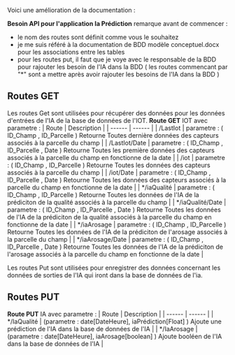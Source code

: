 Voici une amélioration de la documentation :

**Besoin API pour l'application Ia Prédiction**
remarque avant de commencer :
- le nom des routes sont définit comme vous le souhaitez
- je me suis référé à la documentation de BDD modèle conceptuel.docx pour les associations entre les tables
- pour les routes put, il faut que je voye avec le responsable de la BDD pour rajouter les besoin de l'IA dans la BDD ( les routes commencant par "*" sont a mettre après avoir rajouter les besoins de l'IA dans la BDD )

## Routes GET

Les routes Get sont utilisées pour récupérer des données pour les données d'entrées de l'IA de la base de données de l'IOT.
**Route GET** IOT avec parametre :
| Route | Description |
| ------ | ------ |
| /LastIot | parametre : ( ID_Champ , ID_Parcelle ) Retourne Toutes dernière données des capteurs associés à la parcelle du champ |
| /LastIot/Date | parametre : ( ID_Champ , ID_Parcelle , Date ) Retourne Toutes les première données des capteurs associés à la parcelle du champ en fonctionne de la date |
| /iot | parametre : ( ID_Champ , ID_Parcelle ) Retourne Toutes les données des capteurs associés à la parcelle du champ |
| /iot/Date | parametre : ( ID_Champ , ID_Parcelle , Date ) Retourne Toutes les données des capteurs associés à la parcelle du champ en fonctionne de la date |
| */iaQualité | parametre : ( ID_Champ , ID_Parcelle ) Retourne Toutes les données de l'IA de la prédiciton de la qualité associés à la parcelle du champ |
| */iaQualité/Date | parametre : ( ID_Champ , ID_Parcelle , Date ) Retourne Toutes les données de l'IA de la prédiciton de la qualité associés à la parcelle du champ en fonctionne de la date |
| */iaArosage | parametre : ( ID_Champ , ID_Parcelle ) Retourne Toutes les données de l'IA de la prédiciton de l'arosage associés à la parcelle du champ |
| */iaArosage/Date | parametre : ( ID_Champ , ID_Parcelle , Date ) Retourne Toutes les données de l'IA de la prédiciton de l'arosage associés à la parcelle du champ en fonctionne de la date |

Les routes Put sont utilisées pour enregistrer des données concernant les données de sorties de l'IA
qui iront dans la base de données de l'ia.

## Routes PUT

**Route PUT** IA avec parametre :
| Route | Description |
| ------ | ------ |
| */IaQualité | (parametre : date[DateHeure], iaPrédiction[Float] ) Ajoute une prédiction de l'IA dans la base de données de l'IA |
| */IaArosage | (parametre : date[DateHeure], iaArosage[boolean] ) Ajoute booléen de l'IA dans la base de données de l'IA |
